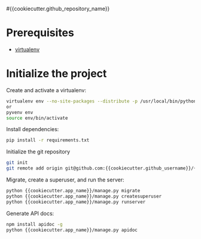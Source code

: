 
#{{cookiecutter.github_repository_name}}


# Prerequisites 
- [virtualenv](https://virtualenv.pypa.io/en/latest/)

# Initialize the project
Create and activate a virtualenv:

```bash
virtualenv env --no-site-packages --distribute -p /usr/local/bin/python3
or
pyvenv env
source env/bin/activate
```
Install dependencies:

```bash
pip install -r requirements.txt
```

Initialize the git repository

```bash
git init
git remote add origin git@github.com:{{cookiecutter.github_username}}/{{cookiecutter.github_repository_name}}.git
```

Migrate, create a superuser, and run the server:

```bash
python {{cookiecutter.app_name}}/manage.py migrate
python {{cookiecutter.app_name}}/manage.py createsuperuser
python {{cookiecutter.app_name}}/manage.py runserver
```

Generate API docs:

```bash
npm install apidoc -g
python {{cookiecutter.app_name}}/manage.py apidoc 
```

